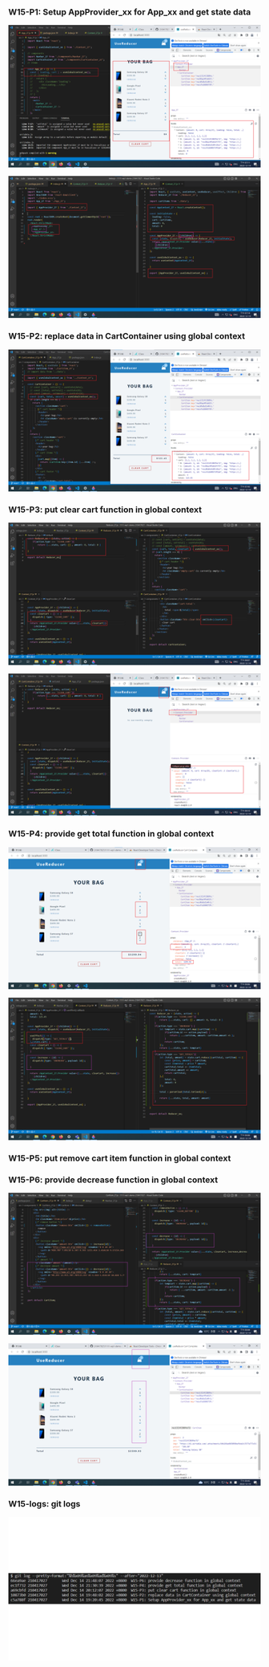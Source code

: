 ### W15-P1: Setup AppProvider_xx for App_xx and get state data
 
![](w15-p1-1.png)
 
![](w15-p1-2.png)

### W15-P2: replace data in CartContainer using global context

 

![](w15-p2.png)

### W15-P3: put clear cart function in global context

 

![](w15-p3-1.png)

 

![](w15-p3-2.png)

### W15-P4: provide get total function in global context
 
![](w15-p4-1.png)
 
![](w15-p4-2.png)

### W15-P5: put remove cart item function in global context 

### W15-P6: provide decrease function in global context
 
![](w15-P6-1.png)
 
![](w15-p6-2.png)

### W15-logs: git logs
 
![](w15-logs.png)